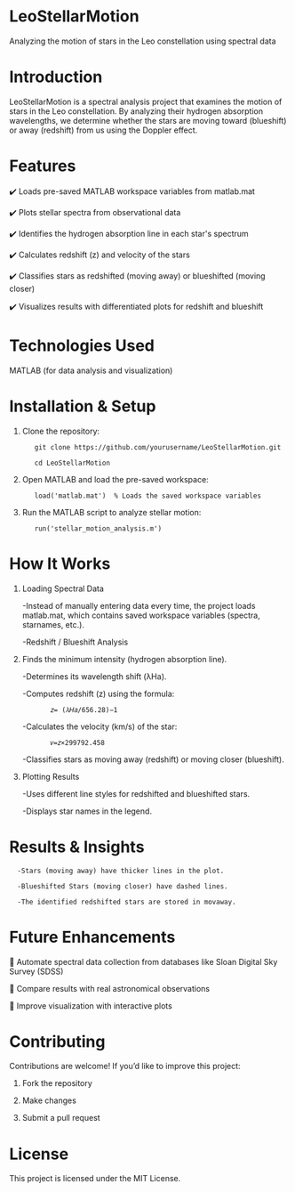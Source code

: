# LeoStellarMotion

Analyzing the motion of stars in the Leo constellation using spectral data

# Introduction

LeoStellarMotion is a spectral analysis project that examines the motion of stars in the Leo constellation. By analyzing their hydrogen absorption wavelengths, we determine whether the 
stars are moving toward (blueshift) or away (redshift) from us using the Doppler effect.

# Features

✔️ Loads pre-saved MATLAB workspace variables from matlab.mat

✔️ Plots stellar spectra from observational data

✔️ Identifies the hydrogen absorption line in each star's spectrum

✔️ Calculates redshift (z) and velocity of the stars

✔️ Classifies stars as redshifted (moving away) or blueshifted (moving closer)

✔️ Visualizes results with differentiated plots for redshift and blueshift


# Technologies Used

MATLAB (for data analysis and visualization)


# Installation & Setup

1. Clone the repository:

          git clone https://github.com/yourusername/LeoStellarMotion.git

          cd LeoStellarMotion

2. Open MATLAB and load the pre-saved workspace:
   
          load('matlab.mat')  % Loads the saved workspace variables

3. Run the MATLAB script to analyze stellar motion:

          run('stellar_motion_analysis.m')

# How It Works

1. Loading Spectral Data

      -Instead of manually entering data every time, the project loads matlab.mat, which contains saved workspace variables (spectra, starnames, etc.).

      -Redshift / Blueshift Analysis

2. Finds the minimum intensity (hydrogen absorption line).

      -Determines its wavelength shift (λHa).

      -Computes redshift (z) using the formula:

              𝑧= (𝜆𝐻𝑎/656.28)−1
  
      -Calculates the velocity (km/s) of the star:

              𝑣=𝑧×299792.458

      -Classifies stars as moving away (redshift) or moving closer (blueshift).

3. Plotting Results

      -Uses different line styles for redshifted and blueshifted stars.

      -Displays star names in the legend.

# Results & Insights

      -Stars (moving away) have thicker lines in the plot.

      -Blueshifted Stars (moving closer) have dashed lines.

      -The identified redshifted stars are stored in movaway.

# Future Enhancements

🔹 Automate spectral data collection from databases like Sloan Digital Sky Survey (SDSS)

🔹 Compare results with real astronomical observations

🔹 Improve visualization with interactive plots

# Contributing

Contributions are welcome! If you’d like to improve this project:

1. Fork the repository
   
2. Make changes
   
3. Submit a pull request
   
# License

This project is licensed under the MIT License.
